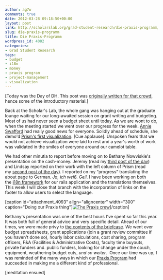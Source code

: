 ```yaml
---
author: ag7w
comments: true
date: 2012-03-28 09:18:50+00:00
layout: post
link: http://scholarslab.org/grad-student-research/die-praxis-programm/
slug: die-praxis-programm
title: Die Praxis-Programm
wordpress_id: 4082
categories:
- Grad Student Research
tags:
- budget
- i18n
- money
- praxis program
- project-management
- visualization
---
```


[Today was the Day of DH. This post was [originally written for that crowd](http://dayofdh2012.artsrn.ualberta.ca/elotroalex/2012/03/28/die-praxis-programm/), hence some of the introductory material.]

Back at the Scholar's Lab, the whole gang was hanging out at the graduate lounge waiting for our long-awaited session on grant writing and budgeting. Most of us had never seen a budget sheet until today. As we are wont to do, when the meeting started we went over our progress for the week. [Annie Swafford](https://twitter.com/#!/annieswafford) had really good news for everyone. Solidly ahead of schedule, she demo'd [Prism's first visualization](http://www.scholarslab.org/visualization-and-data-mining/seeing-the-prism-we-have-visualizations/). [Cue applause]. Unspoken fears that we would not achieve visualization were laid to rest and a year's worth of work was validated in the smiles of everyone around our camelot table.

We had other minutia to report before moving on to Bethany Nowviskie's presentation on the cash-money. Jeremy (read my [third post of the day](http://dayofdh2012.artsrn.ualberta.ca/elotroalex/2012/03/28/introduction-to-omeka/)) and Lindsay reported on their work with the left column of Prism (read my [second post of the day](http://dayofdh2012.artsrn.ualberta.ca/elotroalex/2012/03/27/achieve-office/)). I reported on my <q>progress</q> translating the about page to German. _Ja, ich weiß. Geil_. I have been working on both the [i18n framework](http://guides.rubyonrails.org/i18n.html) for our rails application and the translations themselves. This week I will close that branch with the incorporation of links on the footer to allow users to select the language.

[caption id="attachment_4093" align="aligncenter" width="300" caption="Doing our Praxis thing"][![The Praxis crew](http://www.scholarslab.org/wp-content/uploads/2012/03/IMG_1706-300x224.png)](http://www.scholarslab.org/praxis-program/die-praxis-programm/attachment/img_1706/)[/caption]

Bethany's presentation was one of the best hours I've spent so far this year. It was both full of general advice and very specific detail. Ahead of our times, we were made privy to [the contents of the briefcase](http://www.youtube.com/watch?v=PEORpjVNJQk). We went over budget spreadsheets, grant applications (join a grant review committee if you haven't done so), hourly labor calculations, cost sharing, program officers, F&A (Facilities & Administrative Costs), faculty time buyouts, private funders and. public funders, looking for change under the couch, equipment, weathering budget cuts, _und so weiter_.  Once our time was up, I was reminded of the many ways in which our [Praxis Program](http://praxis.scholarslab.org/) had succeeded in making me a different kind of professional.

[meditation ensued]
